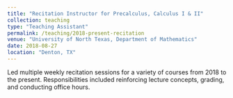 ```yaml
---
title: "Recitation Instructor for Precalculus, Calculus I & II"
collection: teaching
type: "Teaching Assistant"
permalink: /teaching/2018-present-recitation
venue: "University of North Texas, Department of Mathematics"
date: 2018-08-27
location: "Denton, TX"
---
```

Led multiple weekly recitation sessions for a variety of courses from 2018 to the present. Responsibilities included reinforcing lecture concepts, grading, and conducting office hours.
